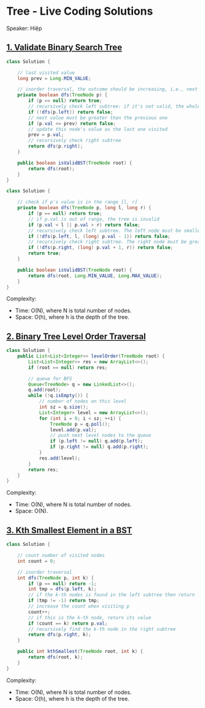 # Tree - Live Coding Solutions

Speaker: Hiệp
## [1. Validate Binary Search Tree](https://leetcode.com/problems/validate-binary-search-tree/description/)

```java
class Solution {

    // last visited value
    long prev = Long.MIN_VALUE;

    // inorder traversal, the outcome should be increasing, i.e., next value must be greater than previous one
    private boolean dfs(TreeNode p) {
        if (p == null) return true;
        // recursively check left subtree: if it's not valid, the whole tree is invalid
        if (!dfs(p.left)) return false;
        // next value must be greater than the previous one
        if (p.val <= prev) return false;
        // update this node's value as the last one visited
        prev = p.val;
        // recursively check right subtree
        return dfs(p.right);
    }

    public boolean isValidBST(TreeNode root) {
        return dfs(root);
    }
}
```

```java
class Solution {

    // check if p's value is in the range [l, r]
    private boolean dfs(TreeNode p, long l, long r) {
        if (p == null) return true;
        // if p.val is out of range, the tree is invalid
        if (p.val < l || p.val > r) return false;
        // recursively check left subtree. The left node must be smaller than the current node
        if (!dfs(p.left, l, (long) p.val - 1)) return false;
        // recursively check right subtree. The right node must be greater than the current node
        if (!dfs(p.right, (long) p.val + 1, r)) return false;
        return true;
    }

    public boolean isValidBST(TreeNode root) {
        return dfs(root, Long.MIN_VALUE, Long.MAX_VALUE);
    }
}
```

Complexity:

- Time: O(N), where N is total number of nodes.
- Space: O(h), where h is the depth of the tree.

## [2. Binary Tree Level Order Traversal](https://leetcode.com/problems/binary-tree-level-order-traversal/)

```java
class Solution {
    public List<List<Integer>> levelOrder(TreeNode root) {
        List<List<Integer>> res = new ArrayList<>();
        if (root == null) return res;

        // queue for BFS
        Queue<TreeNode> q = new LinkedList<>();
        q.add(root);
        while (!q.isEmpty()) {
            // number of nodes on this level
            int sz = q.size();
            List<Integer> level = new ArrayList<>();
            for (int i = 0; i < sz; ++i) {
                TreeNode p = q.poll();
                level.add(p.val);
                // push next level nodes to the queue
                if (p.left != null) q.add(p.left);
                if (p.right != null) q.add(p.right);
            }
            res.add(level);
        }
        return res;
    }
}
```

Complexity:

- Time: O(N), where N is total number of nodes.
- Space: O(N).

## [3. Kth Smallest Element in a BST](https://leetcode.com/problems/kth-smallest-element-in-a-bst/description/)

```java
class Solution {

    // count number of visited nodes
    int count = 0;

    // inorder traversal
    int dfs(TreeNode p, int k) {
        if (p == null) return -1;
        int tmp = dfs(p.left, k);
        // if the k-th nodes is found in the left subtree then return
        if (tmp != -1) return tmp;
        // increase the count when visiting p
        count++;
        // if this is the k-th node, return its value
        if (count == k) return p.val;
        // recursively find the k-th node in the right subtree
        return dfs(p.right, k);
    }

    public int kthSmallest(TreeNode root, int k) {
        return dfs(root, k);
    }
}
```

Complexity:

- Time: O(N), where N is total number of nodes.
- Space: O(h), where h is the depth of the tree.